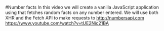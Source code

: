 #Number facts
In this video we will create a vanilla JavaScript application using that fetches random facts on any number entered. We will use both XHR and the Fetch API to make requests to http://numbersapi.com
https://www.youtube.com/watch?v=tUE2Nic21BA
